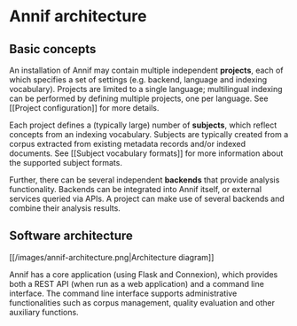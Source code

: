 # Annif architecture

## Basic concepts

An installation of Annif may contain multiple independent **projects**, each
of which specifies a set of settings (e.g. backend, language and indexing
vocabulary). Projects are limited to a single language; multilingual
indexing can be performed by defining multiple projects, one per language.
See [[Project configuration]] for more details.

Each project defines a (typically large) number of **subjects**, which
reflect concepts from an indexing vocabulary. Subjects are typically created
from a corpus extracted from existing metadata records and/or indexed
documents. See [[Subject vocabulary formats]] for more information about the
supported subject formats.

Further, there can be several independent **backends** that provide analysis
functionality. Backends can be integrated into Annif itself, or external
services queried via APIs. A project can make use of several backends and
combine their analysis results.

## Software architecture

[[/images/annif-architecture.png|Architecture diagram]]

Annif has a core application (using Flask and Connexion), which provides both a REST API (when run as a web application) and a command line interface. The command line interface supports administrative functionalities such as corpus management, quality evaluation and other auxiliary functions.
